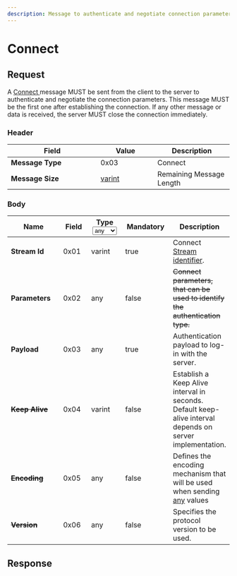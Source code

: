 ```yaml
---
description: Message to authenticate and negotiate connection parameters.
---
```


# Connect

## Request

A [Connect ](connect.md)message MUST be sent from the client to the server to authenticate and negotiate the connection parameters. This message MUST be the first one after establishing the connection. If any other message or data is received, the server MUST close the connection immediately.

### Header

<table><thead><tr><th width="187.33333333333331">Field</th><th width="113">Value</th><th>Description</th></tr></thead><tbody><tr><td><strong>Message Type</strong></td><td>0x03</td><td>Connect</td></tr><tr><td><strong>Message Size</strong></td><td><a href="../definitions.md#varint">varint</a></td><td>Remaining Message Length</td></tr></tbody></table>

### Body

<table><thead><tr><th width="154">Name</th><th width="80">Field</th><th width="87">Type<select><option value="ea193d2ddd7f48eca68a517c3f5feb01" label="any" color="blue"></option><option value="373c47abb07d42ea817dd87cd33c01bf" label="varint" color="blue"></option></select></th><th width="120" data-type="checkbox">Mandatory</th><th>Description</th></tr></thead><tbody><tr><td><strong>Stream Id</strong></td><td>0x01</td><td><span data-option="373c47abb07d42ea817dd87cd33c01bf">varint</span></td><td>true</td><td>Connect <a href="../definitions.md#stream-identifier">Stream identifier</a>.</td></tr><tr><td><strong>Parameters</strong></td><td>0x02</td><td><span data-option="ea193d2ddd7f48eca68a517c3f5feb01">any</span></td><td>false</td><td><del>Connect parameters, that can be used to identify the authentication type.</del></td></tr><tr><td><strong>Payload</strong></td><td>0x03</td><td><span data-option="ea193d2ddd7f48eca68a517c3f5feb01">any</span></td><td>true</td><td>Authentication payload to log-in with the server.</td></tr><tr><td><del><strong>Keep Alive</strong></del></td><td>0x04</td><td><span data-option="373c47abb07d42ea817dd87cd33c01bf">varint</span></td><td>false</td><td>Establish a Keep Alive interval in seconds. Default keep-alive interval depends on server implementation. </td></tr><tr><td><del><strong>Encoding</strong></del></td><td>0x05</td><td><span data-option="ea193d2ddd7f48eca68a517c3f5feb01">any</span></td><td>false</td><td>Defines the encoding mechanism that will be used when sending <a href="../definitions.md#any">any</a> values</td></tr><tr><td><del><strong>Version</strong></del></td><td>0x06</td><td><span data-option="ea193d2ddd7f48eca68a517c3f5feb01">any</span></td><td>false</td><td>Specifies the protocol version to be used.</td></tr></tbody></table>

## Response

